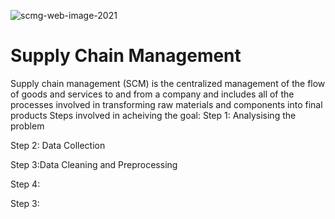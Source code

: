 ![scmg-web-image-2021](https://github.com/Srilekshmi-A/ML_Internship_Project_Supplychain_Management/assets/138193879/9fc8bb67-0eb8-4822-a360-4da734680d12)

# Supply Chain Management
Supply chain management (SCM) is the centralized management of the flow of goods and services to and from a company and includes all of the processes involved in transforming raw materials and components into final products
Steps involved in acheiving the goal:
Step 1: Analysising the problem 

Step 2: Data Collection 

Step 3:Data Cleaning and Preprocessing 

Step 4: 

Step 3: 

